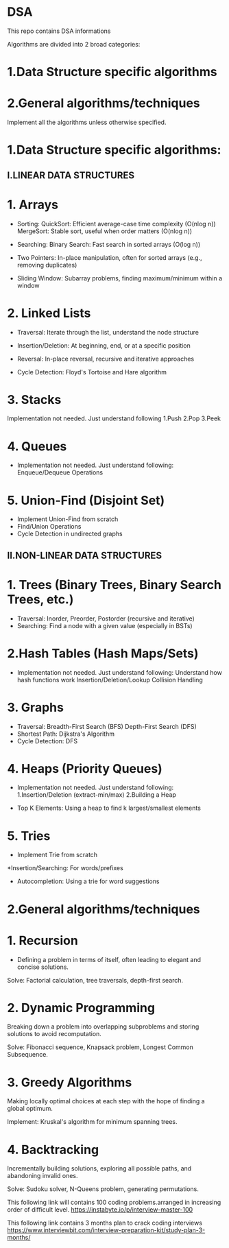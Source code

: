 # DSA
This repo contains DSA informations


Algorithms are divided into 2 broad categories:

# 1.Data Structure specific algorithms

# 2.General algorithms/techniques

Implement all the algorithms unless otherwise specified.


# 1.Data Structure specific algorithms:

## I.LINEAR DATA STRUCTURES

# 1. Arrays
   * Sorting:
      QuickSort: Efficient average-case time complexity (O(nlog n))
      MergeSort: Stable sort, useful when order matters (O(nlog n))

   * Searching:
      Binary Search: Fast search in sorted arrays (O(log n))

   * Two Pointers:
      In-place manipulation, often for sorted arrays (e.g., removing duplicates)

   * Sliding Window:
      Subarray problems, finding maximum/minimum within a window

# 2. Linked Lists
   * Traversal:
      Iterate through the list, understand the node structure
    
   * Insertion/Deletion:
      At beginning, end, or at a specific position
    
   * Reversal:
      In-place reversal, recursive and iterative approaches

   * Cycle Detection:
      Floyd's Tortoise and Hare algorithm
    
# 3. Stacks
   Implementation not needed. Just understand following
    1.Push
    2.Pop
    3.Peek 

# 4. Queues
   *  Implementation not needed. Just understand following:
      Enqueue/Dequeue Operations

# 5. Union-Find (Disjoint Set)
  *  Implement Union-Find from scratch
  *  Find/Union Operations
  *  Cycle Detection in undirected graphs
  
## II.NON-LINEAR DATA STRUCTURES

# 1. Trees (Binary Trees, Binary Search Trees, etc.)
   * Traversal:
      Inorder, Preorder, Postorder (recursive and iterative)
   * Searching:
      Find a node with a given value (especially in BSTs)

# 2.Hash Tables (Hash Maps/Sets)
   * Implementation not needed. Just understand following:
        Understand how hash functions work
        Insertion/Deletion/Lookup
        Collision Handling

# 3. Graphs
  * Traversal:
        Breadth-First Search (BFS)
        Depth-First Search (DFS)
  * Shortest Path:
        Dijkstra's Algorithm
  *  Cycle Detection:
        DFS

#  4. Heaps (Priority Queues)
   * Implementation not needed. Just understand following:
      1.Insertion/Deletion (extract-min/max)
      2.Building a Heap

   * Top K Elements:
      Using a heap to find k largest/smallest elements

#  5. Tries
   * Implement Trie from scratch

   *Insertion/Searching:
      For words/prefixes

   * Autocompletion:
      Using a trie for word suggestions


#  2.General algorithms/techniques

# 1. Recursion
   * Defining a problem in terms of itself, often leading to elegant and concise solutions.

   Solve: Factorial calculation, tree traversals, depth-first search.

# 2. Dynamic Programming
   Breaking down a problem into overlapping subproblems and storing solutions to avoid recomputation.

   Solve: Fibonacci sequence, Knapsack problem, Longest Common Subsequence.

# 3. Greedy Algorithms
   Making locally optimal choices at each step with the hope of finding a global optimum.

   Implement: Kruskal's algorithm for minimum spanning trees.

# 4. Backtracking
   Incrementally building solutions, exploring all possible paths, and abandoning invalid ones.

   Solve: Sudoku solver, N-Queens problem, generating permutations.


This following link will contains 100 coding problems.arranged in increasing order of difficult level.
<a href="url">https://instabyte.io/p/interview-master-100</a>


This  following link contains 3 months plan to crack coding interviews
<a href="url">https://www.interviewbit.com/interview-preparation-kit/study-plan-3-months/</a>
